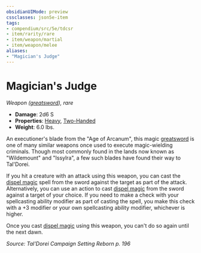 ```yaml
---
obsidianUIMode: preview
cssclasses: json5e-item
tags:
- compendium/src/5e/tdcsr
- item/rarity/rare
- item/weapon/martial
- item/weapon/melee
aliases: 
- "Magician's Judge"
---
```

# Magician's Judge
*Weapon ([greatsword](Mechanics/items/greatsword.md)), rare*  

- **Damage**: 2d6 S
- **Properties**: [Heavy](Mechanics/Rules/item-properties.md#Heavy), [Two-Handed](Mechanics/Rules/item-properties.md#Two-Handed)
- **Weight**: 6.0 lbs.

An executioner's blade from the "Age of Arcanum", this magic [greatsword](Mechanics/items/greatsword.md) is one of many similar weapons once used to execute magic-wielding criminals. Though most commonly found in the lands now known as "Wildemount" and "Issylra", a few such blades have found their way to Tal'Dorei.

If you hit a creature with an attack using this weapon, you can cast the [dispel magic](Mechanics/spells/dispel-magic.md) spell from the sword against the target as part of the attack. Alternatively, you can use an action to cast [dispel magic](Mechanics/spells/dispel-magic.md) from the sword against a target of your choice. If you need to make a check with your spellcasting ability modifier as part of casting the spell, you make this check with a +3 modifier or your own spellcasting ability modifier, whichever is higher.

Once you cast [dispel magic](Mechanics/spells/dispel-magic.md) using this weapon, you can't do so again until the next dawn.

*Source: Tal'Dorei Campaign Setting Reborn p. 196*